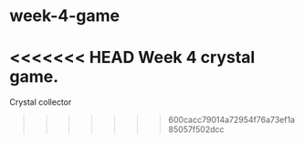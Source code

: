 # week-4-game
<<<<<<< HEAD
Week 4 crystal game.
=======
Crystal collector
>>>>>>> 600cacc79014a72954f76a73ef1a85057f502dcc

